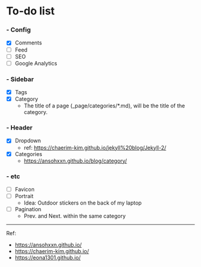 # To-do list

### - Config
  - [x] Comments
  - [ ] Feed
  - [ ] SEO
  - [ ] Google Analytics
### - Sidebar
  - [x] Tags
  - [x] Category
    - The title of a page (\_page/categories/\*.md), will be the title of the category.
### - Header
  - [x] Dropdown
    - ref: https://chaerim-kim.github.io/jekyll%20blog/Jekyll-2/
  - [x] Categories
    - https://ansohxxn.github.io/blog/category/
### - etc
  - [ ] Favicon
  - [ ] Portrait
    - Idea: Outdoor stickers on the back of my laptop
  - [ ] Pagination
    - Prev. and Next. within the same category
-----------
Ref:
- https://ansohxxn.github.io/
- https://chaerim-kim.github.io/
- https://eona1301.github.io/
